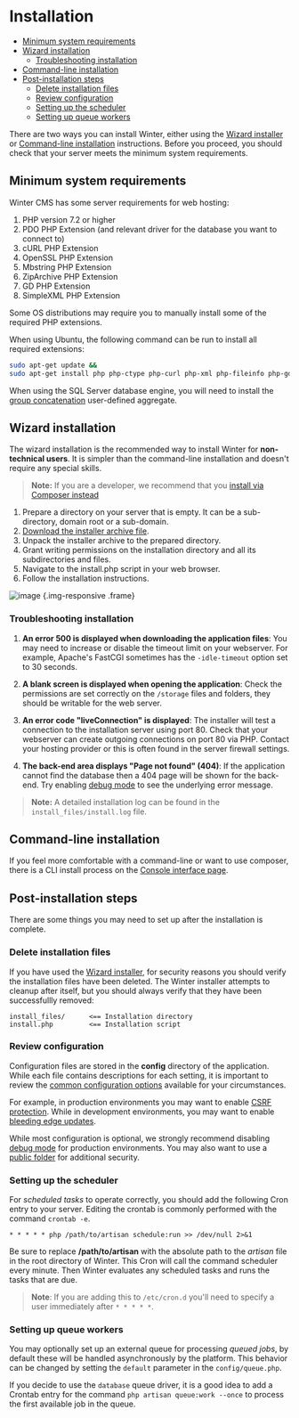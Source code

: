 # Installation

- [Minimum system requirements](#system-requirements)
- [Wizard installation](#wizard-installation)
    - [Troubleshooting installation](#troubleshoot-installation)
- [Command-line installation](#command-line-installation)
- [Post-installation steps](#post-install-steps)
    - [Delete installation files](#delete-install-files)
    - [Review configuration](#config-review)
    - [Setting up the scheduler](#crontab-setup)
    - [Setting up queue workers](#queue-setup)

There are two ways you can install Winter, either using the [Wizard installer](#wizard-installation) or [Command-line installation](../console/commands#console-install) instructions. Before you proceed, you should check that your server meets the minimum system requirements.

<a name="system-requirements"></a>
## Minimum system requirements

Winter CMS has some server requirements for web hosting:

1. PHP version 7.2 or higher
1. PDO PHP Extension (and relevant driver for the database you want to connect to)
1. cURL PHP Extension
1. OpenSSL PHP Extension
1. Mbstring PHP Extension
1. ZipArchive PHP Extension
1. GD PHP Extension
1. SimpleXML PHP Extension

Some OS distributions may require you to manually install some of the required PHP extensions.

When using Ubuntu, the following command can be run to install all required extensions:

```bash
sudo apt-get update &&
sudo apt-get install php php-ctype php-curl php-xml php-fileinfo php-gd php-json php-mbstring php-mysql php-sqlite3 php-zip
```

When using the SQL Server database engine, you will need to install the [group concatenation](https://groupconcat.codeplex.com/) user-defined aggregate.

<a name="wizard-installation"></a>
## Wizard installation

The wizard installation is the recommended way to install Winter for **non-technical users**. It is simpler than the command-line installation and doesn't require any special skills.

> **Note:** If you are a developer, we recommend that you [install via Composer instead](../console/commands#console-install-composer)

1. Prepare a directory on your server that is empty. It can be a sub-directory, domain root or a sub-domain.
1. [Download the installer archive file](http://wintercms.com/download).
1. Unpack the installer archive to the prepared directory.
1. Grant writing permissions on the installation directory and all its subdirectories and files.
1. Navigate to the install.php script in your web browser.
1. Follow the installation instructions.

![image](https://github.com/wintercms/docs/blob/main/images/wizard-installer.png?raw=true) {.img-responsive .frame}

<a name="troubleshoot-installation"></a>
### Troubleshooting installation

1. **An error 500 is displayed when downloading the application files**: You may need to increase or disable the timeout limit on your webserver. For example, Apache's FastCGI sometimes has the `-idle-timeout` option set to 30 seconds.

1. **A blank screen is displayed when opening the application**: Check the permissions are set correctly on the `/storage` files and folders, they should be writable for the web server.

1. **An error code "liveConnection" is displayed**: The installer will test a connection to the installation server using port 80. Check that your webserver can create outgoing connections on port 80 via PHP. Contact your hosting provider or this is often found in the server firewall settings.

1. **The back-end area displays "Page not found" (404)**: If the application cannot find the database then a 404 page will be shown for the back-end. Try enabling [debug mode](../setup/configuration#debug-mode) to see the underlying error message.

> **Note:** A detailed installation log can be found in the `install_files/install.log` file.

<a name="command-line-installation"></a>
## Command-line installation

If you feel more comfortable with a command-line or want to use composer, there is a CLI install process on the [Console interface page](../console/commands#console-install).

<a name="post-install-steps"></a>
## Post-installation steps

There are some things you may need to set up after the installation is complete.

<a name="delete-install-files"></a>
### Delete installation files

If you have used the [Wizard installer](#wizard-installation), for security reasons you should verify the installation files have been deleted. The Winter installer attempts to cleanup after itself, but you should always verify that they have been successfullly removed:

    install_files/      <== Installation directory
    install.php         <== Installation script

<a name="config-review"></a>
### Review configuration

Configuration files are stored in the **config** directory of the application. While each file contains descriptions for each setting, it is important to review the [common configuration options](../setup/configuration) available for your circumstances.

For example, in production environments you may want to enable [CSRF protection](../setup/configuration#csrf-protection). While in development environments, you may want to enable [bleeding edge updates](../setup/configuration#edge-updates).

While most configuration is optional, we strongly recommend disabling [debug mode](../setup/configuration#debug-mode) for production environments. You may also want to use a [public folder](../setup/configuration#public-folder) for additional security.

<a name="crontab-setup"></a>
### Setting up the scheduler

For *scheduled tasks* to operate correctly, you should add the following Cron entry to your server. Editing the crontab is commonly performed with the command `crontab -e`.

    * * * * * php /path/to/artisan schedule:run >> /dev/null 2>&1

Be sure to replace **/path/to/artisan** with the absolute path to the *artisan* file in the root directory of Winter. This Cron will call the command scheduler every minute. Then Winter evaluates any scheduled tasks and runs the tasks that are due.

> **Note**: If you are adding this to `/etc/cron.d` you'll need to specify a user immediately after `* * * * *`.

<a name="queue-setup"></a>
### Setting up queue workers

You may optionally set up an external queue for processing *queued jobs*, by default these will be handled asynchronously by the platform. This behavior can be changed by setting the `default` parameter in the `config/queue.php`.

If you decide to use the `database` queue driver, it is a good idea to add a Crontab entry for the command `php artisan queue:work --once` to process the first available job in the queue.
